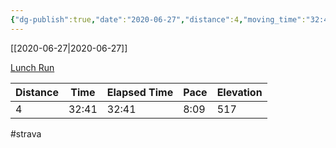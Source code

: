 ```yaml
---
{"dg-publish":true,"date":"2020-06-27","distance":4,"moving_time":"32:41","elapsed_time":"32:41","pace":"8:09","total_elevation_gain":517,"url":"https://www.strava.com/activities/3680476656","permalink":"/01-personal/strava/2020-06-27-lunch-run/","dgPassFrontmatter":true}
---
```



[[2020-06-27\|2020-06-27]]

[Lunch Run](https://www.strava.com/activities/3680476656)

| Distance | Time  | Elapsed Time | Pace | Elevation |
| -------- | ----- | ------------ | ---- | --------- |
| 4        | 32:41 | 32:41        | 8:09 | 517       |




#strava
